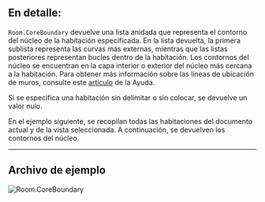 ## En detalle:
`Room.CoreBoundary` devuelve una lista anidada que representa el contorno del núcleo de la habitación especificada. En la lista devuelta, la primera sublista representa las curvas más externas, mientras que las listas posteriores representan bucles dentro de la habitación. Los contornos del núcleo se encuentran en la capa interior o exterior del núcleo más cercana a la habitación. Para obtener más información sobre las líneas de ubicación de muros, consulte este [artículo](https://help.autodesk.com/view/RVT/2024/ESP/?guid=GUID-0BB62832-36DD-4E06-A9D4-EE98CE0FCF89) de la Ayuda.

Si se especifica una habitación sin delimitar o sin colocar, se devuelve un valor nulo.

En el ejemplo siguiente, se recopilan todas las habitaciones del documento actual y de la vista seleccionada. A continuación, se devuelven los contornos del núcleo.
___
## Archivo de ejemplo

![Room.CoreBoundary](./Revit.Elements.Room.CoreBoundary_img.jpg)
